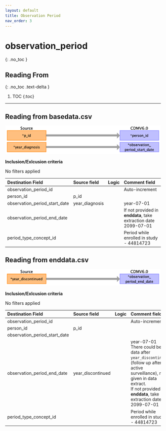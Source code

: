 ```yaml
---
layout: default
title: Observation Period
nav_order: 3
---
```


# observation_period
{: .no_toc }

## Reading From
{: .no_toc .text-delta }

1. TOC
{:toc}

---

## Reading from basedata.csv

![](index_files/image3.png)

**Inclusion/Exlcusion criteria**

No filters applied

| Destination Field             | Source field   | Logic | Comment field                                     |
|:------------------------------|:---------------|:------|:--------------------------------------------------|
| observation_period_id         |                |       |  Auto-increment                                   |
| person_id                     | p_id           |       |                                                   |
| observation_period_start_date | year_diagnosis |       | year-07-01                                        |
| observation_period_end_date   |                |       | If not provided in **enddata**, take extraction date 2099-07-01|
| period_type_concept_id        |                |       | Period while enrolled in study - 44814723         |

## Reading from enddata.csv

![](index_files/image4.png)

**Inclusion/Exlcusion criteria**

No filters applied

| Destination Field             | Source field      | Logic | Comment field                                                                                                                                                                  |
|:------------------------------|:------------------|:------|:-------------------------------------------------------------------------------------------------------------------------------------------------------------------------------|
| observation_period_id         |                   |       |  Auto-increment                                                                                                                                                                |
| person_id                     | p_id              |       |                                                                                                                                                                                |
| observation_period_start_date |                   |       |                                                                                                                                                                                |
| observation_period_end_date   | year_discontinued |       | year-07-01<br> There could be data after ``year_discontinued`` (follow up after active surveillance), not given in data extract.<br>If not provided in **enddata**, take extraction date 2099-07-01|
| period_type_concept_id        |                   |       | Period while enrolled in study - 44814723                                                                                                                                      |

